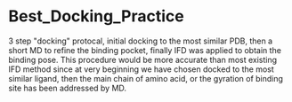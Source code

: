 # Best_Docking_Practice
3 step "docking" protocal, initial docking to the most similar PDB, then a short MD to refine the binding pocket, finally IFD was applied to obtain the binding pose. This procedure would be more accurate than most existing IFD method since at very beginning we have chosen docked to the most similar ligand, then the main chain of amino acid, or the gyration of binding site has been addressed by MD.
